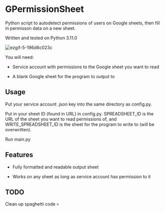 # GPermissionSheet
Python script to autodetect permissions of users on Google sheets, then fill in permisson data on a new sheet.

Written and tested on Python 3.11.0

![ezgif-5-196d6c023c](https://user-images.githubusercontent.com/116339318/202987726-6a9a50e8-87fb-46b5-b1bd-c4ec45b63075.png)

You will need:

- Service account with permissions to the Google sheet you want to read
* A blank Google sheet for the program to output to


## Usage

Put your service account .json key into the same directory as config.py.

Put in your sheet ID (found in URL) in config.py. SPREADSHEET_ID is the URL of the sheet you want to read permissions of, and WRITE_SPREADSHEET_ID is the sheet
for the program to write to (will be overwritten).

Run main.py

## Features

- Fully formatted and readable output sheet
* Works on any sheet as long as service account has permission to it

## TODO
Clean up spaghetti code 💀
